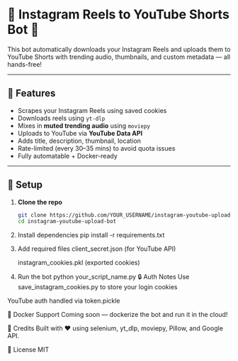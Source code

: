 # 📸 Instagram Reels to YouTube Shorts Bot 🤖

This bot automatically downloads your Instagram Reels and uploads them to YouTube Shorts with trending audio, thumbnails, and custom metadata — all hands-free!

---

## 🚀 Features

- Scrapes your Instagram Reels using saved cookies
- Downloads reels using `yt-dlp`
- Mixes in **muted trending audio** using `moviepy`
- Uploads to YouTube via **YouTube Data API**
- Adds title, description, thumbnail, location
- Rate-limited (every 30–35 mins) to avoid quota issues
- Fully automatable + Docker-ready

---

## 🔧 Setup

1. **Clone the repo**
   ```bash
   git clone https://github.com/YOUR_USERNAME/instagram-youtube-upload-bot.git
   cd instagram-youtube-upload-bot

2. Install dependencies
    pip install -r requirements.txt

3. Add required files
    client_secret.json (for YouTube API)

    instagram_cookies.pkl (exported cookies)

4. Run the bot
    python your_script_name.py
🔒 Auth Notes
Use save_instagram_cookies.py to store your login cookies

YouTube auth handled via token.pickle

🐳 Docker Support
Coming soon — dockerize the bot and run it in the cloud!

🙌 Credits
Built with ❤️ using selenium, yt_dlp, moviepy, Pillow, and Google API.

📜 License
MIT
